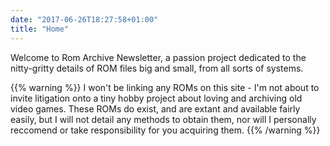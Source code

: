 ```yaml
---
date: "2017-06-26T18:27:58+01:00"
title: "Home"
---
```


Welcome to Rom Archive Newsletter, a passion project dedicated to the nitty-gritty details of ROM files big and small, from all sorts of systems.

{{% warning %}}
I won't be linking any ROMs on this site - I'm not about to invite litigation onto a tiny hobby project about loving and archiving old video games. These ROMs do exist, and are extant and available fairly easily, but I will not detail any methods to obtain them, nor will I personally reccomend or take responsibility for you acquiring them.
{{% /warning %}}

